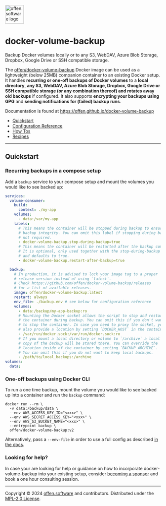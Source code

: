 <a href="https://www.offen.software/">
    <img src="https://offen.github.io/press-kit/avatars/avatar-OS-header.svg" alt="offen.software logo" title="offen.software" width="60px"/>
</a>

# docker-volume-backup

Backup Docker volumes locally or to any S3, WebDAV, Azure Blob Storage, Dropbox, Google Drive or SSH compatible storage.

The [offen/docker-volume-backup](https://hub.docker.com/r/offen/docker-volume-backup) Docker image can be used as a lightweight (below 25MB) companion container to an existing Docker setup.
It handles __recurring or one-off backups of Docker volumes__ to a __local directory__, __any S3, WebDAV, Azure Blob Storage, Dropbox, Google Drive or SSH compatible storage (or any combination thereof) and rotates away old backups__ if configured. It also supports __encrypting your backups using GPG__ and __sending notifications for (failed) backup runs__.

Documentation is found at <https://offen.github.io/docker-volume-backup>
  - [Quickstart](https://offen.github.io/docker-volume-backup)
  - [Configuration Reference](https://offen.github.io/docker-volume-backup/reference/)
  - [How Tos](https://offen.github.io/docker-volume-backup/how-tos/)
  - [Recipes](https://offen.github.io/docker-volume-backup/recipes/)

---

## Quickstart

### Recurring backups in a compose setup

Add a `backup` service to your compose setup and mount the volumes you would like to see backed up:

```yml
services:
  volume-consumer:
    build:
      context: ./my-app
    volumes:
      - data:/var/my-app
    labels:
      # This means the container will be stopped during backup to ensure
      # backup integrity. You can omit this label if stopping during backup
      # not required.
      - docker-volume-backup.stop-during-backup=true
      # This means the container will be restarted after the backup completes.
      # It is optional, only used together with the stop-during-backup label,
      # and defaults to true.
      - docker-volume-backup.restart-after-backup=true

  backup:
    # In production, it is advised to lock your image tag to a proper
    # release version instead of using `latest`.
    # Check https://github.com/offen/docker-volume-backup/releases
    # for a list of available releases.
    image: offen/docker-volume-backup:latest
    restart: always
    env_file: ./backup.env # see below for configuration reference
    volumes:
      - data:/backup/my-app-backup:ro
      # Mounting the Docker socket allows the script to stop and restart
      # the container during backup. You can omit this if you don't want
      # to stop the container. In case you need to proxy the socket, you can
      # also provide a location by setting `DOCKER_HOST` in the container
      - /var/run/docker.sock:/var/run/docker.sock:ro
      # If you mount a local directory or volume to `/archive` a local
      # copy of the backup will be stored there. You can override the
      # location inside of the container by setting `BACKUP_ARCHIVE`.
      # You can omit this if you do not want to keep local backups.
      - /path/to/local_backups:/archive
volumes:
  data:
```

### One-off backups using Docker CLI

To run a one time backup, mount the volume you would like to see backed up into a container and run the `backup` command:

```console
docker run --rm \
  -v data:/backup/data \
  --env AWS_ACCESS_KEY_ID="<xxx>" \
  --env AWS_SECRET_ACCESS_KEY="<xxx>" \
  --env AWS_S3_BUCKET_NAME="<xxx>" \
  --entrypoint backup \
  offen/docker-volume-backup:v2
```

Alternatively, pass a `--env-file` in order to use a full config as described [in the docs](https://offen.github.io/docker-volume-backup/reference/).

### Looking for help?

In case your are looking for help or guidance on how to incorporate docker-volume-backup into your existing setup, consider [becoming a sponsor](https://github.com/sponsors/offen?frequency=one-time) and book a one hour consulting session.

---

Copyright &copy; 2024 <a target="_blank" href="https://www.offen.software">offen.software</a> and contributors.
Distributed under the <a href="https://github.com/offen/docker-volume-backup/tree/main/LICENSE">MPL-2.0 License</a>.
